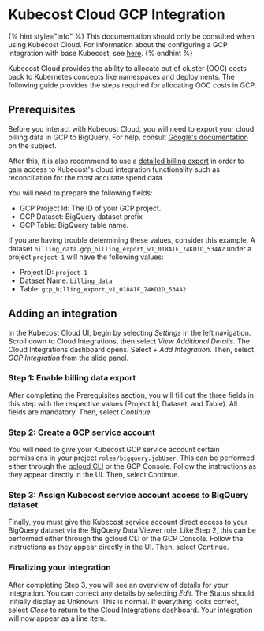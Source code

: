 # Kubecost Cloud GCP Integration

{% hint style="info" %}
This documentation should only be consulted when using Kubecost Cloud. For information about the configuring a GCP integration with base Kubecost, see [here](https://docs.kubecost.com/install-and-configure/install/cloud-integration/gcp-out-of-cluster).
{% endhint %}

Kubecost Cloud provides the ability to allocate out of cluster (OOC) costs back to Kubernetes concepts like namespaces and deployments. The following guide provides the steps required for allocating OOC costs in GCP.

## Prerequisites

Before you interact with Kubecost Cloud, you will need to export your cloud billing data in GCP to BigQuery. For help, consult [Google's documentation](https://cloud.google.com/billing/docs/how-to/export-data-bigquery) on the subject.

After this, it is also recommend to use a [detailed billing export](https://cloud.google.com/billing/docs/how-to/export-data-bigquery-tables#detailed-usage-cost-data-schema) in order to gain access to Kubecost's cloud integration functionality such as reconciliation for the most accurate spend data.

You will need to prepare the following fields:

* GCP Project Id: The ID of your GCP project.
* GCP Dataset: BigQuery dataset prefix
* GCP Table: BigQuery table name.

If you are having trouble determining these values, consider this example. A dataset `billing_data.gcp_billing_export_v1_018AIF_74KD1D_534A2` under a project `project-1` will have the following values:

* Project ID: `project-1`
* Dataset Name: `billing_data`
* Table: `gcp_billing_export_v1_018AIF_74KD1D_534A2`

## Adding an integration

In the Kubecost Cloud UI, begin by selecting _Settings_ in the left navigation. Scroll down to Cloud Integrations, then select _View Additional Details_. The Cloud Integrations dashboard opens. Select _+ Add Integration_. Then, select _GCP Integration_ from the slide panel.

### Step 1: Enable billing data export

After completing the Prerequisites section, you will fill out the three fields in this step with the respective values (Project Id, Dataset, and Table). All fields are mandatory. Then, select _Continue._

### Step 2: Create a GCP service account

You will need to give your Kubecost GCP service account certain permissions in your project `roles/bigquery.jobUser`. This can be performed either through the [gcloud CLI](https://cloud.google.com/sdk/gcloud) or the GCP Console. Follow the instructions as they appear directly in the UI. Then, select Continue.

### Step 3: Assign Kubecost service account access to BigQuery dataset

Finally, you must give the Kubecost service account direct access to your BigQuery dataset via the BigQuery Data Viewer role. Like Step 2, this can be performed either through the gcloud CLI or the GCP Console. Follow the instructions as they appear directly in the UI. Then, select Continue.

### Finalizing your integration

After completing Step 3, you will see an overview of details for your integration. You can correct any details by selecting _Edit_. The Status should initially display as Unknown. This is normal. If everything looks correct, select _Close_ to return to the Cloud Integrations dashboard. Your integration will now appear as a line item.
